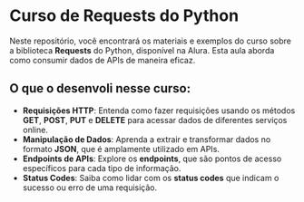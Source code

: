 <h1>Curso de Requests do Python</h1>

<p>Neste repositório, você encontrará os materiais e exemplos do curso sobre a biblioteca <strong>Requests</strong> do Python, disponível na Alura. Esta aula aborda como consumir dados de APIs de maneira eficaz.</p>

<h2>O que o desenvoli nesse curso:</h2>
<ul>
    <li><strong>Requisições HTTP</strong>: Entenda como fazer requisições usando os métodos <strong>GET</strong>, <strong>POST</strong>, <strong>PUT</strong> e <strong>DELETE</strong> para acessar dados de diferentes serviços online.</li>
    <li><strong>Manipulação de Dados</strong>: Aprenda a extrair e transformar dados no formato <strong>JSON</strong>, que é amplamente utilizado em APIs.</li>
    <li><strong>Endpoints de APIs</strong>: Explore os <strong>endpoints</strong>, que são pontos de acesso específicos para cada tipo de informação.</li>
    <li><strong>Status Codes</strong>: Saiba como lidar com os <strong>status codes</strong> que indicam o sucesso ou erro de uma requisição.</li>
</ul>

